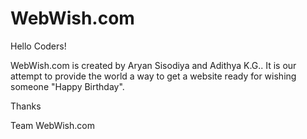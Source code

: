 # WebWish.com
Hello Coders!    

  WebWish.com is created by Aryan Sisodiya and Adithya K.G.. It is our attempt to provide the world a way to get a website ready for wishing someone "Happy Birthday".  
  
  
Thanks  

Team WebWish.com
